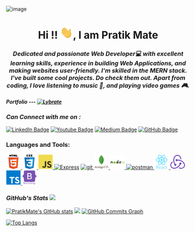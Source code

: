 <!-- <h1 align="center">Hi 👋, I'm Pratik Mate</h1>
<h3 align="center">Thank You for taking the time to view my GitHub Profile 😄</h3>

- 🌱 I’m currently learning **MERN stack at Masai School**

- 👨‍💻 All of my projects are available at [https://github.com/PratikMate](https://github.com/PratikMate)

- 📫 How to reach me **pratikm470@gmail.com** -->

![image](https://raw.githubusercontent.com/lionelsamrat10/lionelsamrat10/main/header_.png)

<h1 align="center">Hi !! <img src="https://raw.githubusercontent.com/ABSphreak/ABSphreak/master/gifs/Hi.gif" width="35">, I am Pratik Mate</h1>
<h3 align="center"><i>Dedicated and passionate Web Developer💻 with excellent learning skills, experience
in building Web Applications, and making websites user-friendly.  I'm skilled in the MERN stack. I've built some cool projects. Do check them out. Apart from coding, I love listening to music 🎵, and playing video games 🎮.</i></h3>
<!-- <h3 align="center"><i>I consider myself as a tech  enthusiastic person.</i></h3> -->

<h5 align="left"><i>Portfolio --- </i>
<a href="https://pratikmate-portfolio.netlify.app/" target="blank"><img src="https://img.shields.io/static/v1?style=for-the-badge&message=Portfolio&color=Teal&logo=tmux&logoColor=teal&label=" alt="Lybrate" /></a> 
</h5>



<h3><i> Can Connect with me on :</i></h3>

[![LinkedIn Badge](https://img.shields.io/badge/LinkedIn--informational?style=flat&logo=linkedin&logoColor=lightblue&color=crimson)](https://www.linkedin.com/in/pratik-mate-a6a62919b/)
[![Youtube Badge](https://img.shields.io/badge/Email--informational?style=flat&logo=gmail&logoColor=fw0000&color=ff0000)](mailto:pratikm470@gmail.com)
[![Medium Badge](https://img.shields.io/badge/Medium--informational?style=flat&logo=medium&logoColor=white&color=yellow)](https://medium.com/@pratik.masai470)
[![GitHub Badge](https://img.shields.io/badge/GitHub--informational?style=flat&logo=github&logoColor=white&color=blue)](https://github.com/PratikMate)

<!-- <h3 align="left">Connect with me:</h3>
<p align="left">
<a href="https://linkedin.com/in/https://www.linkedin.com/in/pratik-mate-a6a62919b/" target="blank"><img align="center" src="https://raw.githubusercontent.com/rahuldkjain/github-profile-readme-generator/master/src/images/icons/Social/linked-in-alt.svg" alt="https://www.linkedin.com/in/pratik-mate-a6a62919b/" height="30" width="40" /></a>
<a href="https://instagram.com/er.pratik_mate" target="blank"><img align="center" src="https://raw.githubusercontent.com/rahuldkjain/github-profile-readme-generator/master/src/images/icons/Social/instagram.svg" alt="er.pratik_mate" height="30" width="40" /></a>
<a href="https://medium.com/https://medium.com/@pratik.masai470" target="blank"><img align="center" src="https://raw.githubusercontent.com/rahuldkjain/github-profile-readme-generator/master/src/images/icons/Social/medium.svg" alt="https://medium.com/@pratik.masai470" height="30" width="40" /></a>
</p> -->

<h3 align="left">Languages and Tools:</h3>
<p align="left"> <a href="https://www.w3.org/html/" target="_blank" rel="noreferrer"> <img src="https://raw.githubusercontent.com/devicons/devicon/master/icons/html5/html5-original-wordmark.svg" alt="html5" width="40" height="40"/> </a> <a href="https://www.w3schools.com/css/" target="_blank" rel="noreferrer"> <img src="https://raw.githubusercontent.com/devicons/devicon/master/icons/css3/css3-original-wordmark.svg" alt="css3" width="40" height="40"/> </a> <a href="https://developer.mozilla.org/en-US/docs/Web/JavaScript" target="_blank" rel="noreferrer"> <img src="https://raw.githubusercontent.com/devicons/devicon/master/icons/javascript/javascript-original.svg" alt="javascript" width="40" height="40"/> </a><a href="https://expressjs.com/" target="_blank" rel="noreferrer"><img src="https://raw.githubusercontent.com/danielcranney/readme-generator/main/public/icons/skills/express-colored-dark.svg" width="36" height="36" alt="Express" /></a> <a href="https://git-scm.com/" target="_blank" rel="noreferrer"> <img src="https://www.vectorlogo.zone/logos/git-scm/git-scm-icon.svg" alt="git" width="40" height="40"/> </a>   <a href="https://www.mongodb.com/" target="_blank" rel="noreferrer"> <img src="https://raw.githubusercontent.com/devicons/devicon/master/icons/mongodb/mongodb-original-wordmark.svg" alt="mongodb" width="40" height="40"/> </a> <a href="https://nodejs.org" target="_blank" rel="noreferrer"> <img src="https://raw.githubusercontent.com/devicons/devicon/master/icons/nodejs/nodejs-original-wordmark.svg" alt="nodejs" width="40" height="40"/> </a> <a href="https://postman.com" target="_blank" rel="noreferrer"> <img src="https://www.vectorlogo.zone/logos/getpostman/getpostman-icon.svg" alt="postman" width="40" height="40"/> </a> <a href="https://reactjs.org/" target="_blank" rel="noreferrer"> <img src="https://raw.githubusercontent.com/devicons/devicon/master/icons/react/react-original-wordmark.svg" alt="react" width="40" height="40"/> </a> <a href="https://redux.js.org" target="_blank" rel="noreferrer"> <img src="https://raw.githubusercontent.com/devicons/devicon/master/icons/redux/redux-original.svg" alt="redux" width="40" height="40"/> </a> <a href="https://www.typescriptlang.org/" target="_blank" rel="noreferrer"> <img src="https://raw.githubusercontent.com/devicons/devicon/master/icons/typescript/typescript-original.svg" alt="typescript" width="40" height="40"/> </a><a href="https://getbootstrap.com" target="_blank" rel="noreferrer"> <img src="https://raw.githubusercontent.com/devicons/devicon/master/icons/bootstrap/bootstrap-plain-wordmark.svg" alt="bootstrap" width="40" height="40"/> </a> </p>

<!-- <p><img align="left" src="https://github-readme-stats.vercel.app/api/top-langs?username=pratikmate&show_icons=true&locale=en&layout=compact" alt="pratikmate" /></p>

<p>&nbsp;<img align="center" src="https://github-readme-stats.vercel.app/api?username=pratikmate&show_icons=true&locale=en" alt="pratikmate" /></p>

<p><img align="center" src="https://github-readme-streak-stats.herokuapp.com/?user=pratikmate&" alt="pratikmate" /></p> -->

<h3><i>GitHub's Stats <img src="https://camo.githubusercontent.com/f11b92476ee793cfe97f20e0564ab552bd9bd670179d7b6772c59bb4d3218ca6/68747470733a2f2f692e70696e696d672e636f6d2f6f726967696e616c732f36352f63342f66342f36356334663435323537316265313236316539633632336637646134383861632e676966" width="35"/></i></h3>
<a href="https://github.com/PratikMate"><img src="https://github-readme-stats.vercel.app/api?username=PratikMate&show_icons=true&hide=&count_private=true&title_color=0891b2&text_color=ffffff&icon_color=0891b2&bg_color=000000&hide_border=true&show_icons=true" alt="PratikMate's GitHub stats" /></a>
<a href="https://github.com/PratikMate"><img src="https://github-readme-streak-stats.herokuapp.com/?user=PratikMate&stroke=ffffff&background=000000&ring=0891b2&fire=0891b2&currStreakNum=ffffff&currStreakLabel=0891b2&sideNums=ffffff&sideLabels=ffffff&dates=ffffff&hide_border=true" /></a>
<a href="https://github.com/PratikMate"><img src="https://activity-graph.herokuapp.com/graph?username=PratikMate&bg_color=000000&color=ffffff&line=0891b2&point=ffffff&area_color=000000&area=true&hide_border=true&custom_title=GitHub%20Commits%20Graph" alt="GitHub Commits Graph" /></a>


[![Top Langs](https://github-readme-stats.vercel.app/api/top-langs/?username=PratikMate&show_icons=true&theme=dark&layout=compact&langs_count=10&title_color=0891b2&text_color=ffffff&icon_color=teal&bg_color=000000&hide_border=true&locale=en&custom_title=Top%20%Languages)](https://github.com/PratikMate/github-readme-stats)